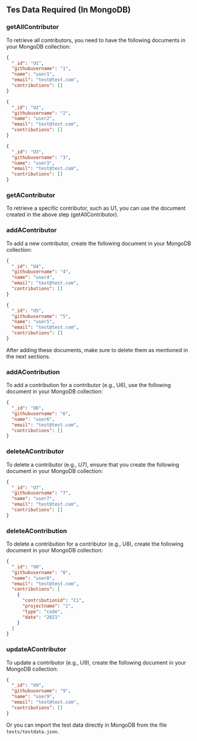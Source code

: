 ## Tes Data Required (In MongoDB)

### getAllContributor

To retrieve all contributors, you need to have the following documents in your MongoDB collection:

```json
{
  "_id": "U1",
  "githubusername": "1",
  "name": "user1",
  "email": "test@test.com",
  "contributions": []
}
```

```json
{
  "_id": "U2",
  "githubusername": "2",
  "name": "user2",
  "email": "test@test.com",
  "contributions": []
}
```

```json
{
  "_id": "U3",
  "githubusername": "3",
  "name": "user3",
  "email": "test@test.com",
  "contributions": []
}
```

### getAContributor

To retrieve a specific contributor, such as U1, you can use the document created in the above step (getAllContributor).

### addAContributor

To add a new contributor, create the following document in your MongoDB collection:

```json
{
  "_id": "U4",
  "githubusername": "4",
  "name": "user4",
  "email": "test@test.com",
  "contributions": []
}
```

```json
{
  "_id": "U5",
  "githubusername": "5",
  "name": "user5",
  "email": "test@test.com",
  "contributions": []
}
```

After adding these documents, make sure to delete them as mentioned in the next sections.

### addAContribution

To add a contribution for a contributor (e.g., U6), use the following document in your MongoDB collection:

```json
{
  "_id": "U6",
  "githubusername": "6",
  "name": "user6",
  "email": "test@test.com",
  "contributions": []
}
```

### deleteAContributor

To delete a contributor (e.g., U7), ensure that you create the following document in your MongoDB collection:

```json
{
  "_id": "U7",
  "githubusername": "7",
  "name": "user7",
  "email": "test@test.com",
  "contributions": []
}
```

### deleteAContribution

To delete a contribution for a contributor (e.g., U8), create the following document in your MongoDB collection:

```json
{
  "_id": "U8",
  "githubusername": "8",
  "name": "user8",
  "email": "test@test.com",
  "contributions": [
    {
      "contributionid": "C1",
      "projectname": "1",
      "type": "code",
      "date": "2021"
    }
  ]
}
```

### updateAContributor

To update a contributor (e.g., U9), create the following document in your MongoDB collection:

```json
{
  "_id": "U9",
  "githubusername": "9",
  "name": "user9",
  "email": "test@test.com",
  "contributions": []
}
```

Or you can import the test data directly in MongoDB from the file `tests/testdata.json`.